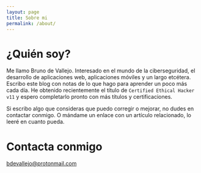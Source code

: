 ```yaml
---
layout: page
title: Sobre mi
permalink: /about/
---
```


# ¿Quién soy?

Me llamo Bruno de Vallejo. Interesado en el mundo de la ciberseguridad, el desarrollo de aplicaciones web, aplicaciones móviles y un largo etcétera. Escribo este blog con notas de lo que hago para aprender un poco más cada día. He obtenido recientemente el título de `Certified Ethical Hacker v11` y espero completarlo pronto con más títulos y certificaciones. 

Si escribo algo que consideras que puedo corregir o mejorar, no dudes en contactar conmigo. O mándame un enlace con un artículo relacionado, lo leeré en cuanto pueda. 


# Contacta conmigo

[bdevallejo@protonmail.com](mailto:bdevallejo@protonmail.com)

